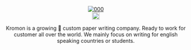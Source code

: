 <p align="center">
    <a href="https://freelancer-web-app.herokuapp.com">
        <img src="https://raw.githubusercontent.com/IAmGitau/freelancer-backend/master/templates/img/kromon.svg?token=AMBMPXS4ZZ6KR446J7FTE327HAP4W" alt="000">
    </a>
    <br>
    <img height="20px" src="https://api.netlify.com/api/v1/badges/88afbb86-1657-4de0-b211-79371fd3004a/deploy-status">
</p>
<p align="center">
Kromon is a growing 🚀 custom paper writing company. Ready to work for customer all over the world. We mainly focus on writing for english speaking countries or students.
</p>
